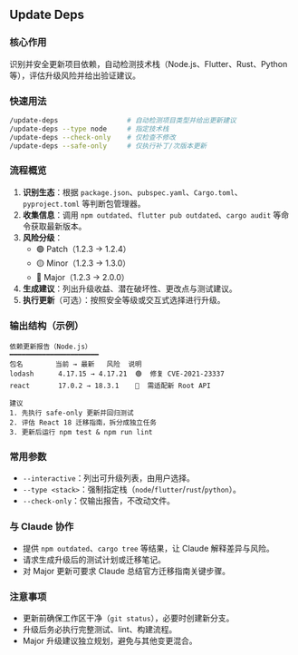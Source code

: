 ## Update Deps

### 核心作用
识别并安全更新项目依赖，自动检测技术栈（Node.js、Flutter、Rust、Python 等），评估升级风险并给出验证建议。

### 快速用法
```bash
/update-deps                 # 自动检测项目类型并给出更新建议
/update-deps --type node     # 指定技术栈
/update-deps --check-only    # 仅检查不修改
/update-deps --safe-only     # 仅执行补丁/次版本更新
```

### 流程概览
1. **识别生态**：根据 `package.json`、`pubspec.yaml`、`Cargo.toml`、`pyproject.toml` 等判断包管理器。
2. **收集信息**：调用 `npm outdated`、`flutter pub outdated`、`cargo audit` 等命令获取最新版本。
3. **风险分级**：
   - 🟢 Patch（1.2.3 → 1.2.4）
   - 🟡 Minor（1.2.3 → 1.3.0）
   - 🔴 Major（1.2.3 → 2.0.0）
4. **生成建议**：列出升级收益、潜在破坏性、更改点与测试建议。
5. **执行更新**（可选）：按照安全等级或交互式选择进行升级。

### 输出结构（示例）
```
依赖更新报告（Node.js）
━━━━━━━━━━━━━━━━━━━━━━
包名        当前 → 最新   风险  说明
lodash      4.17.15 → 4.17.21  🟢  修复 CVE-2021-23337
react       17.0.2 → 18.3.1    🔴  需适配新 Root API

建议
1. 先执行 safe-only 更新并回归测试
2. 评估 React 18 迁移指南，拆分成独立任务
3. 更新后运行 npm test & npm run lint
```

### 常用参数
- `--interactive`：列出可升级列表，由用户选择。
- `--type <stack>`：强制指定栈（`node`/`flutter`/`rust`/`python`）。
- `--check-only`：仅输出报告，不改动文件。

### 与 Claude 协作
- 提供 `npm outdated`、`cargo tree` 等结果，让 Claude 解释差异与风险。
- 请求生成升级后的测试计划或迁移笔记。
- 对 Major 更新可要求 Claude 总结官方迁移指南关键步骤。

### 注意事项
- 更新前确保工作区干净（`git status`），必要时创建新分支。
- 升级后务必执行完整测试、lint、构建流程。
- Major 升级建议独立规划，避免与其他变更混合。

